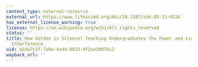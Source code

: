 ```yaml
---
content_type: external-resource
external_url: https://www.lifescied.org/doi/10.1187/cbe.05-11-0124
has_external_license_warning: true
license: https://en.wikipedia.org/wiki/All_rights_reserved
status: ''
title: How Golden is Silence? Teaching Undergraduates the Power and Limits of RNA
  Interference
uid: a2da7c2f-7a9a-4add-8833-0f2ae30076c2
wayback_url: ''
---
```

